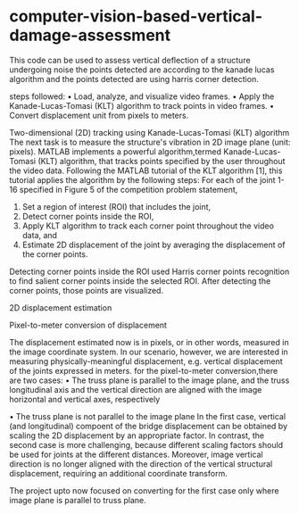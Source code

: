 # computer-vision-based-vertical-damage-assessment
This code can be used to assess vertical deflection of a structure undergoing noise the points detected are according to the kanade lucas algorithm and the points detected are using harris corner detection.

steps followed:
• Load, analyze, and visualize video frames.
• Apply the Kanade-Lucas-Tomasi (KLT) algorithm to track points in video frames.
• Convert displacement unit from pixels to meters.

Two-dimensional (2D) tracking using Kanade-Lucas-Tomasi (KLT) algorithm
The next task is to measure the structure's vibration in 2D image plane (unit: pixels). MATLAB implements a powerful algorithm,termed Kanade-Lucas-Tomasi (KLT) algorithm, that tracks points specified by the user throughout the video data. Following the MATLAB tutorial of the KLT algorithm [1], this tutorial applies the algorithm by the following steps:
For each of the joint 1-16 specified in Figure 5 of the competition problem statement,
1. Set a region of interest (ROl) that includes the joint,
2. Detect corner points inside the ROI,
3. Apply KLT algorithm to track each corner point throughout the video data, and
4. Estimate 2D displacement of the joint by averaging the displacement of the corner points.


Detecting corner points inside the ROI
used Harris corner points recognition to find salient corner points inside the selected ROI. After detecting the corner points, those points are visualized.

2D displacement estimation

Pixel-to-meter conversion of displacement

The displacement estimated now is in pixels, or in other words, measured in the image coordinate system. In our scenario, however, we are interested in measuring physically-meaningful displacement, e.g. vertical displacement of the joints expressed in meters. for the pixel-to-meter conversion,there are two cases:
• The truss plane is parallel to the image plane, and the truss longitudinal axis and the vertical direction are aligned with the image horizontal and vertical axes, respectively

• The truss plane is not parallel to the image plane
In the first case, vertical (and longitudinal) compoent of the bridge displacement can be obtained by scaling the 2D displacement by an appropriate factor. In contrast, the second case is more challenging, because different scaling factors should be used for joints at the different distances. Moreover, image vertical direction is no longer aligned with the direction of the vertical structural displacement, requiring an additional coordinate transform.

The project upto now focused on converting for the first case only where image plane is parallel to truss plane.

